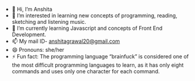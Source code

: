 - 👋 Hi, I’m Anshita
- 👀 I’m interested in learning new concepts of programming, reading, sketching and listening music.
- 🌱 I’m currently learning Javascript and concepts of Front End Development.
- 📫 My mail ID- anshitagrawal20@gmail.com
- 😄 Pronouns: she/her
- ⚡ Fun fact: The programming language “brainfuck” is considered one of the most difficult programming languages to learn, as it has only eight commands and uses only one character for each command.

<!---
anshii20/anshii20 is a ✨ special ✨ repository because its `README.md` (this file) appears on your GitHub profile.
You can click the Preview link to take a look at your changes.
--->
